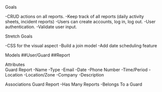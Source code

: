 Goals

-CRUD actions on all reports.
-Keep track of all reports (daily activity sheets, incident reports)
-Users can create accounts, log in, log out.
-User authentication.
-Validate user input.

Stretch Goals

-CSS for the visual aspect
-Build a join model
-Add date scheduling feature

Models
##User/Guard
##Report

Attributes				
Guard				Report
-Name				-Type
-Email			-Date
-Phone Number	-Time/Period
-Location		-Location/Zone
-Company			-Description

Associations
Guard				      Report
-Has Many Reports		-Belongs To a Guard
